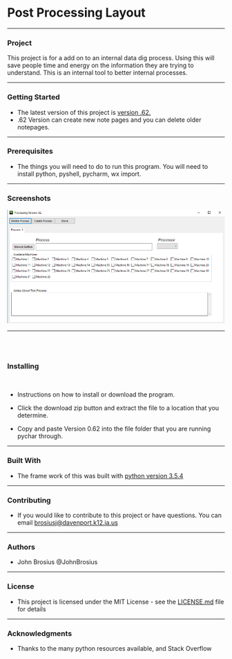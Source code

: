 # Post Processing Layout
<hr>
<h3>Project </h3>
This project is for a add on to an internal data dig process. Using this will save people time and energy on the information they are trying to understand. This is an internal tool to better internal processes. 


<hr>

<h3>Getting Started</h3>

* The latest version of this project is <a href="https://github.com/brosius02/ExDataDig/blob/master/Process%20Files/Version%20.62.py">version .62.</a><br>
* .62 Version can create new note pages and you can delete older notepages. 


<hr>

<h3> Prerequisites</h3>

* The things you will need to do to run this program. You will need to install python, pyshell, pycharm, wx import. 


<hr>

<h3> Screenshots</h3>
<img src="images/version .62.PNG">
<hr>
<br>
<br>
<h3> Installing</h3>
<br>

* Instructions on how to install or download the program. 

* Click the download zip button and extract the file to a location that you determine. 

* Copy and paste Version 0.62 into the file folder that you are running pychar through.


<hr>


<h3> Built With</h3>


* The frame work of this was built with <a href="https://www.python.org/downloads/release/python-354/">python version 3.5.4</a>
<hr>


<h3>Contributing</h3>


* If you would like to contribute to this project or have questions. You can email brosiusj@davenport.k12.ia.us 

<hr>

<h3>Authors</h3>

* John Brosius @JohnBrosius

<hr>

<h3>License</h3>

* This project is licensed under the MIT License - see the [LICENSE.md](LICENSE.md) file for details
<hr>

<h3>Acknowledgments</h3>

* Thanks to the many python resources available, and Stack Overflow
